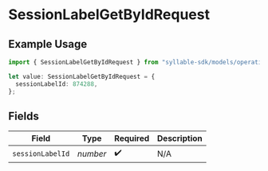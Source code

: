 # SessionLabelGetByIdRequest

## Example Usage

```typescript
import { SessionLabelGetByIdRequest } from "syllable-sdk/models/operations";

let value: SessionLabelGetByIdRequest = {
  sessionLabelId: 874288,
};
```

## Fields

| Field              | Type               | Required           | Description        |
| ------------------ | ------------------ | ------------------ | ------------------ |
| `sessionLabelId`   | *number*           | :heavy_check_mark: | N/A                |